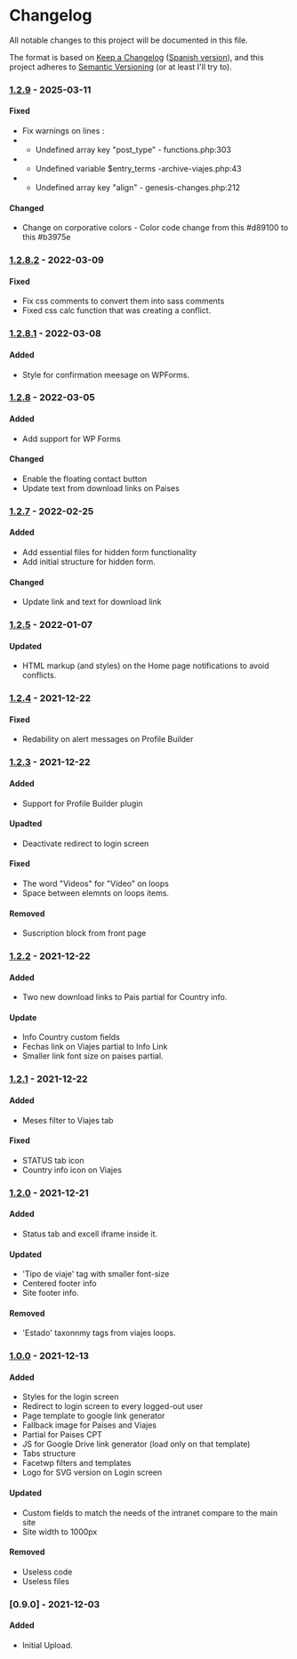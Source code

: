 # Changelog

All notable changes to this project will be documented in this file.

The format is based on [Keep a Changelog](https://keepachangelog.com/en/1.0.0/) ([Spanish version](https://keepachangelog.com/es-ES/1.0.0/)),
and this project adheres to [Semantic Versioning](https://semver.org/spec/v2.0.0.html) (or at least I'll try to).

### [1.2.9](https://github.com/LuisColome/intrarift/releases/tag/v1.2.9) - 2025-03-11

#### Fixed

- Fix warnings on lines :
- - Undefined array key "post_type" - functions.php:303
- - Undefined variable $entry_terms -archive-viajes.php:43
- - Undefined array key "align" - genesis-changes.php:212

#### Changed

- Change on corporative colors - Color code change from this #d89100 to this #b3975e

### [1.2.8.2](https://github.com/LuisColome/intrarift/releases/tag/v1.2.8.2) - 2022-03-09

#### Fixed

- Fix css comments to convert them into sass comments
- Fixed css calc function that was creating a conflict.

### [1.2.8.1](https://github.com/LuisColome/intrarift/releases/tag/v1.2.8.1) - 2022-03-08

#### Added

- Style for confirmation meesage on WPForms.

### [1.2.8](https://github.com/LuisColome/intrarift/releases/tag/v1.2.8) - 2022-03-05

#### Added

- Add support for WP Forms

#### Changed

- Enable the floating contact button
- Update text from download links on Paises

### [1.2.7](https://github.com/LuisColome/intrarift/releases/tag/v1.2.7) - 2022-02-25

#### Added

- Add essential files for hidden form functionality
- Add initial structure for hidden form.

#### Changed

- Update link and text for download link

### [1.2.5](https://github.com/LuisColome/intrarift/releases/tag/v1.2.5) - 2022-01-07

#### Updated

- HTML markup (and styles) on the Home page notifications to avoid conflicts.

### [1.2.4](https://github.com/LuisColome/intrarift/releases/tag/v1.2.4) - 2021-12-22

#### Fixed

- Redability on alert messages on Profile Builder

### [1.2.3](https://github.com/LuisColome/intrarift/releases/tag/v1.2.3) - 2021-12-22

#### Added

- Support for Profile Builder plugin

#### Upadted

- Deactivate redirect to login screen

#### Fixed

- The word "Videos" for "Vídeo" on loops
- Space between elemnts on loops items.

#### Removed

- Suscription block from front page

### [1.2.2](https://github.com/LuisColome/intrarift/releases/tag/v1.2.2) - 2021-12-22

#### Added

- Two new download links to Pais partial for Country info.

#### Update

- Info Country custom fields
- Fechas link on Viajes partial to Info Link
- Smaller link font size on paises partial.

### [1.2.1](https://github.com/LuisColome/intrarift/releases/tag/v1.2.1) - 2021-12-22

#### Added

- Meses filter to Viajes tab

#### Fixed

- STATUS tab icon
- Country info icon on Viajes

### [1.2.0](https://github.com/LuisColome/intrarift/releases/tag/v1.2.0) - 2021-12-21

#### Added

- Status tab and excell iframe inside it.

#### Updated

- 'Tipo de viaje' tag with smaller font-size
- Centered footer info
- Site footer info.

#### Removed

- 'Estado' taxonnmy tags from viajes loops.

### [1.0.0](https://github.com/LuisColome/intrarift/releases/tag/v1.0.0) - 2021-12-13

#### Added

- Styles for the login screen
- Redirect to login screen to every logged-out user
- Page template to google link generator
- Fallback image for Paises and Viajes
- Partial for Paises CPT
- JS for Google Drive link generator (load only on that template)
- Tabs structure
- Facetwp filters and templates
- Logo for SVG version on Login screen

#### Updated

- Custom fields to match the needs of the intranet compare to the main site
- Site width to 1000px

#### Removed

- Useless code
- Useless files

### [0.9.0] - 2021-12-03

#### Added

- Initial Upload.
